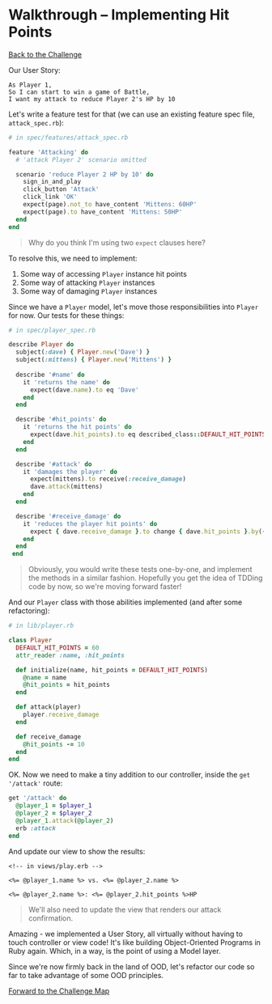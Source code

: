 # Walkthrough – Implementing Hit Points

[Back to the Challenge](../24_implementing_hit_points.md)

Our User Story:

```
As Player 1,
So I can start to win a game of Battle,
I want my attack to reduce Player 2's HP by 10
```

Let's write a feature test for that (we can use an existing feature spec file, `attack_spec.rb`):

```ruby
# in spec/features/attack_spec.rb

feature 'Attacking' do
  # 'attack Player 2' scenario omitted

  scenario 'reduce Player 2 HP by 10' do
    sign_in_and_play
    click_button 'Attack'
    click_link 'OK'
    expect(page).not_to have_content 'Mittens: 60HP'
    expect(page).to have_content 'Mittens: 50HP'
  end
end
```

> Why do you think I'm using two `expect` clauses here?

To resolve this, we need to implement:

1) Some way of accessing `Player` instance hit points
2) Some way of attacking `Player` instances
3) Some way of damaging `Player` instances

Since we have a `Player` model, let's move those responsibilities into `Player` for now. Our tests for these things:

```ruby
# in spec/player_spec.rb

describe Player do
  subject(:dave) { Player.new('Dave') }
  subject(:mittens) { Player.new('Mittens') }
 
  describe '#name' do
    it 'returns the name' do
      expect(dave.name).to eq 'Dave'
    end
  end

  describe '#hit_points' do
    it 'returns the hit points' do
      expect(dave.hit_points).to eq described_class::DEFAULT_HIT_POINTS
    end
  end

  describe '#attack' do
    it 'damages the player' do
      expect(mittens).to receive(:receive_damage)
      dave.attack(mittens)
    end
  end

  describe '#receive_damage' do
    it 'reduces the player hit points' do
      expect { dave.receive_damage }.to change { dave.hit_points }.by(-10)
    end
  end
 end
```

> Obviously, you would write these tests one-by-one, and implement the methods in a similar fashion. Hopefully you get the idea of TDDing code by now, so we're moving forward faster!

And our `Player` class with those abilities implemented (and after some refactoring):

```ruby
# in lib/player.rb

class Player
  DEFAULT_HIT_POINTS = 60
  attr_reader :name, :hit_points

  def initialize(name, hit_points = DEFAULT_HIT_POINTS)
    @name = name
    @hit_points = hit_points
  end

  def attack(player)
    player.receive_damage
  end

  def receive_damage
    @hit_points -= 10
  end
end 
```

OK. Now we need to make a tiny addition to our controller, inside the `get '/attack'` route:

```ruby
get '/attack' do
  @player_1 = $player_1
  @player_2 = $player_2
  @player_1.attack(@player_2)
  erb :attack
end
```

And update our view to show the results:

```erb
<!-- in views/play.erb -->

<%= @player_1.name %> vs. <%= @player_2.name %>
 
<%= @player_2.name %>: <%= @player_2.hit_points %>HP
```

> We'll also need to update the view that renders our attack confirmation.

Amazing - we implemented a User Story, all virtually without having to touch controller or view code! It's like building Object-Oriented Programs in Ruby again. Which, in a way, is the point of using a Model layer.

Since we're now firmly back in the land of OOD, let's refactor our code so far to take advantage of some OOD principles.

[Forward to the Challenge Map](../README.md)
